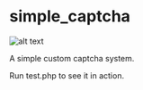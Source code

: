 # simple_captcha

![alt text](https://github.com/goncalogoncalves/simple-captcha/imgs/simple-captcha.png "Simple captcha")

A simple custom captcha system.

Run test.php to see it in action.

